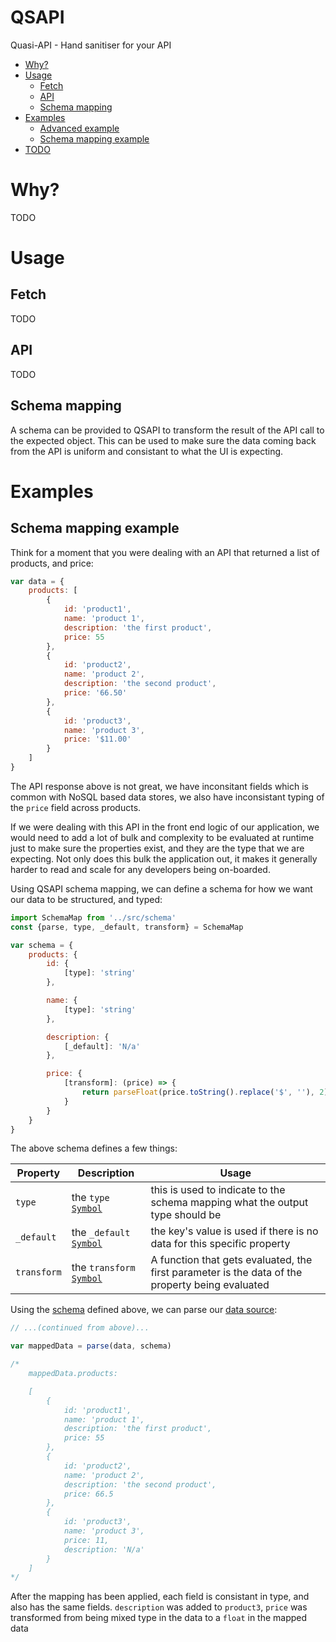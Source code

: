 # QSAPI

Quasi-API - Hand sanitiser for your API

* <a href="#intro">Why?</a>
* <a href="#usage">Usage</a>
    * <a href="#fetch">Fetch</a>
    * <a href="#api">API</a>
    * <a href="#schema">Schema mapping</a>
* <a href="#examples">Examples</a>
    * <a href="#advancedExample">Advanced example</a>
    * <a href="#schemaExample">Schema mapping example</a>
* <a href="#todo">TODO</a>

<a name="why"></a>
# Why?
TODO

<a name="usage"></a>
# Usage

<a name="fetch"></a>
## Fetch
TODO

<a name="api"></a>
## API
TODO

<a name="schema"></a>
## Schema mapping

A schema can be provided to QSAPI to transform the result of the API call to the expected object.
This can be used to make sure the data coming back from the API is uniform and consistant to what the UI is expecting.


# Examples

<a name="#schemaExample"></a>
## Schema mapping example

Think for a moment that you were dealing with an API that returned a list of products, and price:

<a name='dataSource1'></a>

```js
var data = {
    products: [
        {
            id: 'product1',
            name: 'product 1',
            description: 'the first product',
            price: 55
        }, 
        {
            id: 'product2',
            name: 'product 2',
            description: 'the second product',
            price: '66.50'
        },
        {
            id: 'product3',
            name: 'product 3',
            price: '$11.00'
        }
    ]
}
```

The API response above is not great, we have inconsitant fields which is common with NoSQL based data stores, we also have inconsistant typing of the `price` field across products.

If we were dealing with this API in the front end logic of our application, we would need to add a lot of bulk and complexity to be evaluated at runtime just to make sure the properties exist, and they are the type that we are expecting.
Not only does this bulk the application out, it makes it generally harder to read and scale for any developers being on-boarded.

Using QSAPI schema mapping, we can define a schema for how we want our data to be structured, and typed:

<a name='schema1'></a>

```js
import SchemaMap from '../src/schema'
const {parse, type, _default, transform} = SchemaMap

var schema = {
    products: {
        id: {
            [type]: 'string'
        },

        name: {
            [type]: 'string'
        },

        description: {
            [_default]: 'N/a'
        },

        price: {
            [transform]: (price) => {
                return parseFloat(price.toString().replace('$', ''), 2).toFixed(2)
            }
        }
    }
}
```

The above schema defines a few things:

| Property | Description | Usage |
| -------- | ----------- | ----- |
| `type` | the `type` <a href="https://developer.mozilla.org/en/docs/Web/JavaScript/Reference/Global_Objects/Symbol">`Symbol`</a> | this is used to indicate to the schema mapping what the output type should be |
| `_default` | the `_default` <a href="https://developer.mozilla.org/en/docs/Web/JavaScript/Reference/Global_Objects/Symbol">`Symbol`</a> | the key's value is used if there is no data for this specific property |
| `transform` | the `transform` <a href="https://developer.mozilla.org/en/docs/Web/JavaScript/Reference/Global_Objects/Symbol">`Symbol`</a> | A function that gets evaluated, the first parameter is the data of the property being evaluated |

Using the <a href='#schema1'>schema</a> defined above, we can parse our <a href='#dataSource1'>data source</a>:

```js
// ...(continued from above)...

var mappedData = parse(data, schema)

/*
    mappedData.products:

    [
        { 
            id: 'product1',
            name: 'product 1',
            description: 'the first product',
            price: 55 
        },
        { 
            id: 'product2',
            name: 'product 2',
            description: 'the second product',
            price: 66.5 
        },
        { 
            id: 'product3',
            name: 'product 3',
            price: 11,
            description: 'N/a' 
        } 
    ]
*/
```

After the mapping has been applied, each field is consistant in type, and also has the same fields.
`description` was added to `product3`, `price` was transformed from being mixed type in the data to a `float` in the mapped data
